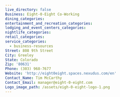 ```yaml
---
live_directory: false
Business: Eight-0-Eight Co-Working
dining_categories:
entertainment_and_recreation_categories:
lodging_and_event_centers_categories:
nightlife_categories:
retail_categories:
service_categories:
  - business-resources
Street: 808 9th Street
City: Greeley
State: Colorado
Zip: '80631'
Phone: (303) 968-7677
Website: 'http://eight0eight.spaces.nexudus.com/en'
Contact_Name: Tim McCarthy
Contact_Email: manager@eight-0-eight.com
Logo_image_path: /assets/eigh-0-eight-logo-1.png
---
```


